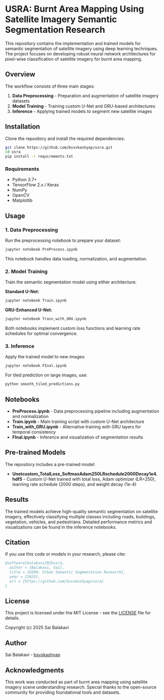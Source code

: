 # USRA: Burnt Area Mapping Using Satellite Imagery Semantic Segmentation Research

This repository contains the implementation and trained models for semantic segmentation of satellite imagery using deep learning techniques. The project focuses on developing robust neural network architectures for pixel-wise classification of satellite imagery for burnt area mapping.

## Overview

The workflow consists of three main stages:

1. **Data Preprocessing** - Preparation and augmentation of satellite imagery datasets
2. **Model Training** - Training custom U-Net and GRU-based architectures
3. **Inference** - Applying trained models to segment new satellite images

## Installation

Clone the repository and install the required dependencies:

```bash
git clone https://github.com/bsvskashyap/usra.git
cd usra
pip install -r requirements.txt
```

### Requirements

- Python 3.7+
- TensorFlow 2.x / Keras
- NumPy
- OpenCV
- Matplotlib

## Usage

### 1. Data Preprocessing

Run the preprocessing notebook to prepare your dataset:

```python
jupyter notebook PreProcess.ipynb
```

This notebook handles data loading, normalization, and augmentation.

### 2. Model Training

Train the semantic segmentation model using either architecture:

**Standard U-Net:**
```python
jupyter notebook Train.ipynb
```

**GRU-Enhanced U-Net:**
```python
jupyter notebook Train_with_GRU.ipynb
```

Both notebooks implement custom loss functions and learning rate schedules for optimal convergence.

### 3. Inference

Apply the trained model to new images:

```python
jupyter notebook FInal.ipynb
```

For tiled prediction on large images, use:

```python
python smooth_tiled_predictions.py
```

## Notebooks

- **PreProcess.ipynb** - Data preprocessing pipeline including augmentation and normalization
- **Train.ipynb** - Main training script with custom U-Net architecture
- **Train_with_GRU.ipynb** - Alternative training with GRU layers for temporal consistency
- **FInal.ipynb** - Inference and visualization of segmentation results

## Pre-trained Models

The repository includes a pre-trained model:

- **Unetcustom_TotalLoss_SoftmaxAdam250LRschedule2000Decay1e4.hdf5** - Custom U-Net trained with total loss, Adam optimizer (LR=250), learning rate schedule (2000 steps), and weight decay (1e-4)

## Results

The trained models achieve high-quality semantic segmentation on satellite imagery, effectively classifying multiple classes including roads, buildings, vegetation, vehicles, and pedestrians. Detailed performance metrics and visualizations can be found in the inference notebooks.

## Citation

If you use this code or models in your research, please cite:

```bibtex
@software{balakavi2025usra,
  author = {Balakavi, Sai},
  title = {USRA: Urban Semantic Segmentation Research},
  year = {2025},
  url = {https://github.com/bsvskashyap/usra}
}
```

## License

This project is licensed under the MIT License - see the [LICENSE](LICENSE) file for details.

Copyright (c) 2025 Sai Balakavi

## Author

Sai Balakavi - [bsvskashyap](https://github.com/bsvskashyap)

## Acknowledgments

This work was conducted as part of burnt area mapping using satellite imagery scene understanding research. Special thanks to the open-source community for providing foundational tools and datasets.
